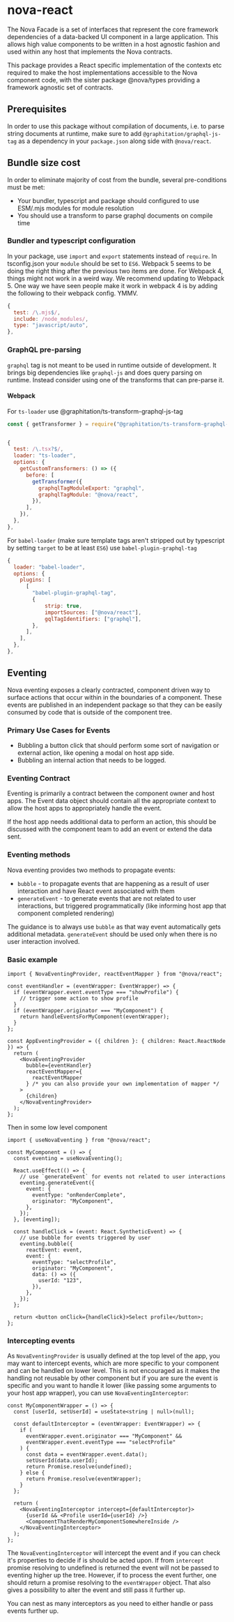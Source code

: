# nova-react

The Nova Facade is a set of interfaces that represent the core framework dependencies of a data-backed UI component in a large application. This allows high value components to be written in a host agnostic fashion and used within any host that implements the Nova contracts.

This package provides a React specific implementation of the contexts etc required to make the host implementations accessible to the Nova component code, with the sister package @nova/types providing a framework agnostic set of contracts.

## Prerequisites

In order to use this package without compilation of documents, i.e. to parse string documents at runtime, make sure to add `@graphitation/graphql-js-tag` as a dependency in your `package.json` along side with `@nova/react`.

## Bundle size cost

In order to eliminate majority of cost from the bundle, several pre-conditions must be met:

- Your bundler, typescript and package should configured to use ESM/.mjs modules for module resolution
- You should use a transform to parse graphql documents on compile time

### Bundler and typescript configuration

In your package, use `import` and `export` statements instead of `require`. In tsconfig.json your `module` should be set to `ES6`. Webpack 5 seems to be doing the right thing after the previous two items are done. For Webpack 4, things might not work in a weird way. We recommend updating to Webpack 5. One way we have seen people make it work in webpack 4 is by adding the following to their webpack config. YMMV.

```js
{
  test: /\.mjs$/,
  include: /node_modules/,
  type: "javascript/auto",
},
```

### GraphQL pre-parsing

`graphql` tag is not meant to be used in runtime outside of development. It brings big dependencies like `graphql-js` and does query parsing on runtime. Instead consider using one of the transforms that can pre-parse it.

#### Webpack

For `ts-loader` use @graphitation/ts-transform-graphql-js-tag

```js
const { getTransformer } = require("@graphitation/ts-transform-graphql-js-tag");


{
  test: /\.tsx?$/,
  loader: "ts-loader",
  options: {
    getCustomTransformers: () => ({
      before: [
        getTransformer({
          graphqlTagModuleExport: "graphql",
          graphqlTagModule: "@nova/react",
        }),
      ],
    }),
  },
},
```

For `babel-loader` (make sure template tags aren't stripped out by typescript by setting `target` to be at least `ES6`) use `babel-plugin-graphql-tag`

```js
{
  loader: "babel-loader",
  options: {
    plugins: [
      [
        "babel-plugin-graphql-tag",
        {
            strip: true,
            importSources: ["@nova/react"],
            gqlTagIdentifiers: ["graphql"],
        },
      ],
    ],
  },
},
```

## Eventing

Nova eventing exposes a clearly contracted, component driven way to surface actions that occur within in the boundaries of a component.
These events are published in an independent package so that they can be easily consumed by code that is outside of the component tree.

### Primary Use Cases for Events

- Bubbling a button click that should perform some sort of navigation or external action, like opening a modal on host app side.
- Bubbling an internal action that needs to be logged.

### Eventing Contract

Eventing is primarily a contract between the component owner and host apps. The Event data object should contain all the appropriate context to allow the host apps to appropriately handle the event.

If the host app needs additional data to perform an action, this should be discussed with the component team to add an event or extend the data sent.

### Eventing methods

Nova eventing provides two methods to propagate events:

- `bubble` - to propagate events that are happening as a result of user interaction and have React event associated with them
- `generateEvent` - to generate events that are not related to user interactions, but triggered programmatically (like informing host app that component completed rendering)

The guidance is to always use `bubble` as that way event automatically gets additional metadata. `generateEvent` should be used only when there is no user interaction involved.

### Basic example

```tsx
import { NovaEventingProvider, reactEventMapper } from "@nova/react";

const eventHandler = (eventWrapper: EventWrapper) => {
  if (eventWrapper.event.eventType === "showProfile") {
    // trigger some action to show profile
  }
  if (eventWrapper.originator === "MyComponent") {
    return handleEventsForMyComponent(eventWrapper);
  }
};

const AppEventingProvider = ({ children }: { children: React.ReactNode }) => {
  return (
    <NovaEventingProvider
      bubble={eventHandler}
      reactEventMapper={
        reactEventMapper
      } /* you can also provide your own implementation of mapper */
    >
      {children}
    </NovaEventingProvider>
  );
};
```

Then in some low level component

```tsx
import { useNovaEventing } from "@nova/react";

const MyComponent = () => {
  const eventing = useNovaEventing();

  React.useEffect(() => {
    // use `generateEvent` for events not related to user interactions
    eventing.generateEvent({
      event: {
        eventType: "onRenderComplete",
        originator: "MyComponent",
      },
    });
  }, [eventing]);

  const handleClick = (event: React.SyntheticEvent) => {
    // use bubble for events triggered by user
    eventing.bubble({
      reactEvent: event,
      event: {
        eventType: "selectProfile",
        originator: "MyComponent",
        data: () => ({
          userId: "123",
        }),
      },
    });
  };

  return <button onClick={handleClick}>Select profile</button>;
};
```

### Intercepting events

As `NovaEventingProvider` is usually defined at the top level of the app, you may want to intercept events, which are more specific to your component and can be handled on lower level. This is not encouraged as it makes the handling not reusable by other component but if you are sure the event is specific and you want to handle it lower (like passing some arguments to your host app wrapper), you can use `NovaEventingInterceptor`:

```tsx
const MyComponentWrapper = () => {
  const [userId, setUserId] = useState<string | null>(null);

  const defaultInterceptor = (eventWrapper: EventWrapper) => {
    if (
      eventWrapper.event.originator === "MyComponent" &&
      eventWrapper.event.eventType === "selectProfile"
    ) {
      const data = eventWrapper.event.data();
      setUserId(data.userId);
      return Promise.resolve(undefined);
    } else {
      return Promise.resolve(eventWrapper);
    }
  };

  return (
    <NovaEventingInterceptor intercept={defaultInterceptor}>
      {userId && <Profile userId={userId} />}
      <ComponentThatRenderMyComponentSomewhereInside />
    </NovaEventingInterceptor>
  );
};
```

The `NovaEventingInterceptor` will intercept the event and if you can check it's properties to decide if is should be acted upon. If from `intercept` promise resolving to undefined is returned the event will not be passed to eventing higher up the tree. However, if to process the event further, one should return a promise resolving to the `eventWrapper` object. That also gives a possibility to alter the event and still pass it further up.

You can nest as many interceptors as you need to either handle or pass events further up.
